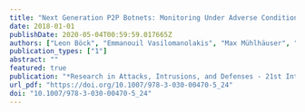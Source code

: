 ```yaml
---
title: "Next Generation P2P Botnets: Monitoring Under Adverse Conditions"
date: 2018-01-01
publishDate: 2020-05-04T00:59:59.017665Z
authors: ["Leon Böck", "Emmanouil Vasilomanolakis", "Max Mühlhäuser", "Shankar Karuppayah"]
publication_types: ["1"]
abstract: ""
featured: true
publication: "*Research in Attacks, Intrusions, and Defenses - 21st International Symposium, RAID 2018, Heraklion, Crete, Greece, September 10-12, 2018, Proceedings*"
url_pdf: "https://doi.org/10.1007/978-3-030-00470-5_24"
doi: "10.1007/978-3-030-00470-5_24"
---
```


